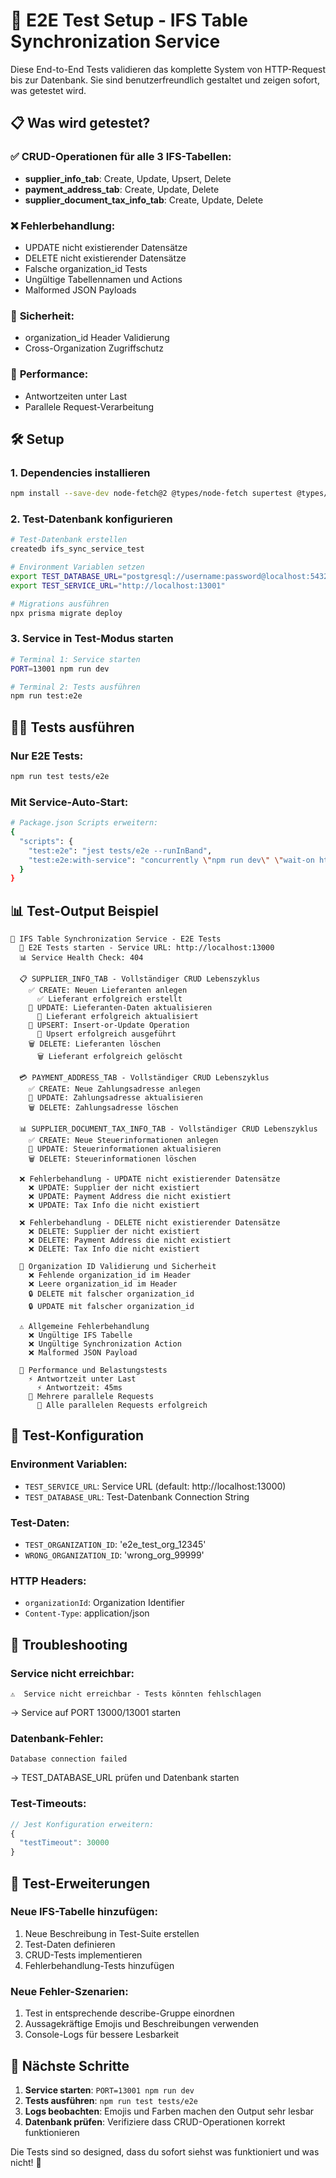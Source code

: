 # 🧪 E2E Test Setup - IFS Table Synchronization Service

Diese End-to-End Tests validieren das komplette System von HTTP-Request bis zur Datenbank. Sie sind benutzerfreundlich gestaltet und zeigen sofort, was getestet wird.

## 📋 Was wird getestet?

### ✅ **CRUD-Operationen für alle 3 IFS-Tabellen:**
- **supplier_info_tab**: Create, Update, Upsert, Delete
- **payment_address_tab**: Create, Update, Delete  
- **supplier_document_tax_info_tab**: Create, Update, Delete

### ❌ **Fehlerbehandlung:**
- UPDATE nicht existierender Datensätze
- DELETE nicht existierender Datensätze
- Falsche organization_id Tests
- Ungültige Tabellennamen und Actions
- Malformed JSON Payloads

### 🔐 **Sicherheit:**
- organization_id Header Validierung
- Cross-Organization Zugriffschutz

### 🚀 **Performance:**
- Antwortzeiten unter Last
- Parallele Request-Verarbeitung

## 🛠️ Setup

### 1. Dependencies installieren
```bash
npm install --save-dev node-fetch@2 @types/node-fetch supertest @types/supertest
```

### 2. Test-Datenbank konfigurieren
```bash
# Test-Datenbank erstellen
createdb ifs_sync_service_test

# Environment Variablen setzen
export TEST_DATABASE_URL="postgresql://username:password@localhost:5432/ifs_sync_service_test"
export TEST_SERVICE_URL="http://localhost:13001"

# Migrations ausführen
npx prisma migrate deploy
```

### 3. Service in Test-Modus starten
```bash
# Terminal 1: Service starten
PORT=13001 npm run dev

# Terminal 2: Tests ausführen
npm run test:e2e
```

## 🏃‍♂️ Tests ausführen

### Nur E2E Tests:
```bash
npm run test tests/e2e
```

### Mit Service-Auto-Start:
```bash
# Package.json Scripts erweitern:
{
  "scripts": {
    "test:e2e": "jest tests/e2e --runInBand",
    "test:e2e:with-service": "concurrently \"npm run dev\" \"wait-on http://localhost:13000 && npm run test:e2e\""
  }
}
```

## 📊 Test-Output Beispiel

```
🧪 IFS Table Synchronization Service - E2E Tests
  🚀 E2E Tests starten - Service URL: http://localhost:13000
  📊 Service Health Check: 404

  📋 SUPPLIER_INFO_TAB - Vollständiger CRUD Lebenszyklus
    ✅ CREATE: Neuen Lieferanten anlegen
      ✅ Lieferant erfolgreich erstellt
    🔄 UPDATE: Lieferanten-Daten aktualisieren  
      🔄 Lieferant erfolgreich aktualisiert
    🔀 UPSERT: Insert-or-Update Operation
      🔀 Upsert erfolgreich ausgeführt
    🗑️ DELETE: Lieferanten löschen
      🗑️ Lieferant erfolgreich gelöscht

  💳 PAYMENT_ADDRESS_TAB - Vollständiger CRUD Lebenszyklus
    ✅ CREATE: Neue Zahlungsadresse anlegen
    🔄 UPDATE: Zahlungsadresse aktualisieren
    🗑️ DELETE: Zahlungsadresse löschen

  📊 SUPPLIER_DOCUMENT_TAX_INFO_TAB - Vollständiger CRUD Lebenszyklus
    ✅ CREATE: Neue Steuerinformationen anlegen
    🔄 UPDATE: Steuerinformationen aktualisieren
    🗑️ DELETE: Steuerinformationen löschen

  ❌ Fehlerbehandlung - UPDATE nicht existierender Datensätze
    ❌ UPDATE: Supplier der nicht existiert
    ❌ UPDATE: Payment Address die nicht existiert
    ❌ UPDATE: Tax Info die nicht existiert

  ❌ Fehlerbehandlung - DELETE nicht existierender Datensätze
    ❌ DELETE: Supplier der nicht existiert
    ❌ DELETE: Payment Address die nicht existiert  
    ❌ DELETE: Tax Info die nicht existiert

  🔐 Organization ID Validierung und Sicherheit
    ❌ Fehlende organization_id im Header
    ❌ Leere organization_id im Header
    🔒 DELETE mit falscher organization_id
    🔒 UPDATE mit falscher organization_id

  ⚠️ Allgemeine Fehlerbehandlung
    ❌ Ungültige IFS Tabelle
    ❌ Ungültige Synchronization Action
    ❌ Malformed JSON Payload

  🚀 Performance und Belastungstests
    ⚡ Antwortzeit unter Last
      ⚡ Antwortzeit: 45ms
    🔄 Mehrere parallele Requests
      🔄 Alle parallelen Requests erfolgreich
```

## 🔧 Test-Konfiguration

### Environment Variablen:
- `TEST_SERVICE_URL`: Service URL (default: http://localhost:13000)
- `TEST_DATABASE_URL`: Test-Datenbank Connection String

### Test-Daten:
- `TEST_ORGANIZATION_ID`: 'e2e_test_org_12345'
- `WRONG_ORGANIZATION_ID`: 'wrong_org_99999'

### HTTP Headers:
- `organizationId`: Organization Identifier
- `Content-Type`: application/json

## 🚨 Troubleshooting

### Service nicht erreichbar:
```
⚠️  Service nicht erreichbar - Tests könnten fehlschlagen
```
→ Service auf PORT 13000/13001 starten

### Datenbank-Fehler:
```
Database connection failed
```
→ TEST_DATABASE_URL prüfen und Datenbank starten

### Test-Timeouts:
```javascript
// Jest Konfiguration erweitern:
{
  "testTimeout": 30000
}
```

## 📝 Test-Erweiterungen

### Neue IFS-Tabelle hinzufügen:
1. Neue Beschreibung in Test-Suite erstellen
2. Test-Daten definieren
3. CRUD-Tests implementieren
4. Fehlerbehandlung-Tests hinzufügen

### Neue Fehler-Szenarien:
1. Test in entsprechende describe-Gruppe einordnen
2. Aussagekräftige Emojis und Beschreibungen verwenden
3. Console-Logs für bessere Lesbarkeit

## 🎯 Nächste Schritte

1. **Service starten**: `PORT=13001 npm run dev`
2. **Tests ausführen**: `npm run test tests/e2e`
3. **Logs beobachten**: Emojis und Farben machen den Output sehr lesbar
4. **Datenbank prüfen**: Verifiziere dass CRUD-Operationen korrekt funktionieren

Die Tests sind so designed, dass du sofort siehst was funktioniert und was nicht! 🎉